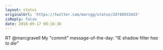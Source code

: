 ```yaml
---
layout: status
originalUrl: 'https://twitter.com/marcgg/status/24740933433'
isReply: false
date: 2010-09-17 08:16:38
---
```


RT @marcgravell My "commit" message-of-the-day: "IE shadow filter *has to die*"
